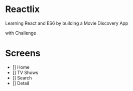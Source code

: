 # Reactlix

Learning React and ES6 by building a Movie Discovery App

with Challenge

# Screens

- [] Home
- [] TV Shows
- [] Search
- [] Detail
